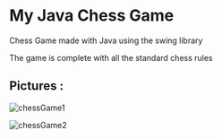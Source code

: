 # My Java Chess Game

Chess Game made with Java using the swing library 

The game is complete with all the standard chess rules 

## Pictures :

![chessGame1](/chessGameJava/chessGame1.png)

![chessGame2](/chessGameJava/chessGame2.png)

